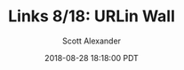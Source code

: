---
layout: podcast
title: "Links 8/18: URLin Wall"
author: Scott Alexander
description: https://slatestarcodex.com/2018/08/28/links-8-18-urlin-wall/
date: 2018-08-28 18:18:00 PDT
length: 2841322
duration: 710
guid: links-8-18-urlin-wall
---